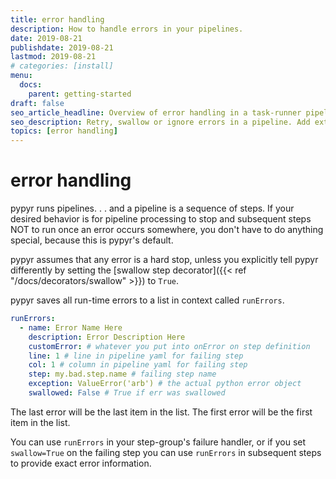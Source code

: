```yaml
---
title: error handling
description: How to handle errors in your pipelines.
date: 2019-08-21
publishdate: 2019-08-21
lastmod: 2019-08-21
# categories: [install]
menu:
  docs:
    parent: getting-started
draft: false
seo_article_headline: Overview of error handling in a task-runner pipeline.
seo_description: Retry, swallow or ignore errors in a pipeline. Add extra diagnostic info to exceptions.
topics: [error handling]
---
```

# error handling
pypyr runs pipelines. . . and a pipeline is a sequence of steps. If 
your desired behavior is for pipeline processing to stop and subsequent steps 
NOT to run once an error occurs somewhere, you don't have to do anything 
special, because this is pypyr's default. 

pypyr assumes that any error is a hard stop, unless you explicitly tell pypyr 
differently by setting the [swallow step decorator]({{< ref "/docs/decorators/swallow" >}}) 
to `True`.

pypyr saves all run-time errors to a list in context called `runErrors`.

```yaml
runErrors:
  - name: Error Name Here
    description: Error Description Here
    customError: # whatever you put into onError on step definition
    line: 1 # line in pipeline yaml for failing step
    col: 1 # column in pipeline yaml for failing step
    step: my.bad.step.name # failing step name
    exception: ValueError('arb') # the actual python error object
    swallowed: False # True if err was swallowed
```

The last error will be the last item in the list. The first error will be the 
first item in the list.

You can use `runErrors` in your step-group's failure handler, or if you set 
`swallow=True` on the failing step you can use `runErrors` in subsequent
steps to provide exact error information.